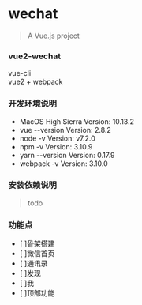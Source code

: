 # wechat

> A Vue.js project

### vue2-wechat
vue-cli <br>
vue2 + webpack

### 开发环境说明
- MacOS High Sierra   Version: 10.13.2
- vue --version Version: 2.8.2
- node -v  Version: v7.2.0
- npm -v  Version: 3.10.9
- yarn --version Version: 0.17.9
- webpack -v Version: 3.10.0

### 安装依赖说明
> todo

### 功能点
- [ ]骨架搭建
- [ ]微信首页
- [ ]通讯录
- [ ]发现
- [ ]我
- [ ]顶部功能

